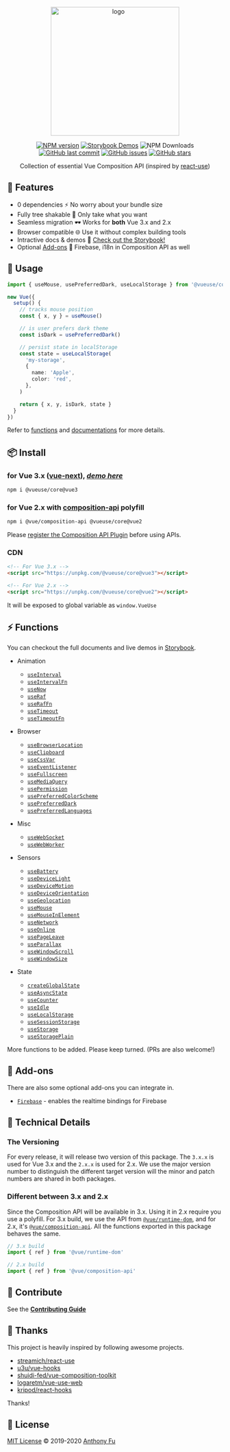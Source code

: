 <p align="center">
<a href="https://github.com/antfu/vueuse"><img src="https://raw.githubusercontent.com/antfu/vueuse/master/resources/logo-vertical.png" alt="logo" width="300"/></a>
</p>

<p align="center">
<a href="https://www.npmjs.com/package/@vueuse/core" target="__blank"><img src="https://img.shields.io/npm/v/@vueuse/core?color=a1b858" alt="NPM version" /></a>
<a href="https://vueuse.js.org" target="__blank"><img src="https://img.shields.io/static/v1?label=storybook&message=demos&color=63ba83" alt="Storybook Demos" /></a>
<img alt="NPM Downloads" src="https://img.shields.io/npm/dm/@vueuse/core?color=35495e"/>
<a href="https://github.com/antfu/vueuse" target="__blank"><img src="https://img.shields.io/github/last-commit/antfu/vueuse.svg?color=a38eed" alt="GitHub last commit" /></a>
<a href="https://github.com/antfu/vueuse/issues" target="__blank"><img src="https://img.shields.io/github/issues/antfu/vueuse.svg?color=c977be" alt="GitHub issues" /></a>
<a href="https://github.com/antfu/vueuse" target="__blank"><img alt="GitHub stars" src="https://img.shields.io/github/stars/antfu/vueuse?style=social"></a>
</p>


<p align="center">
Collection of essential Vue Composition API (inspired by <a href='https://github.com/streamich/react-use' target='__blank'>react-use</a>)
</p>


## 🚀 Features

- 0 dependencies ⚡ No worry about your bundle size
- Fully tree shakable 🌴 Only take what you want
- Seamless migration 🕶 Works for **both** Vue 3.x and 2.x
- Browser compatible 🌐 Use it without complex building tools
- Intractive docs & demos 🎪 [Check out the Storybook!](https://vueuse.js.org)
- Optional [Add-ons](#-add-ons) 🔌 Firebase, i18n in Composition API as well

## 🦄 Usage

```ts
import { useMouse, usePreferredDark, useLocalStorage } from '@vueuse/core'

new Vue({
  setup() {
    // tracks mouse position
    const { x, y } = useMouse()

    // is user prefers dark theme
    const isDark = usePreferredDark()

    // persist state in localStorage
    const state = useLocalStorage(
      'my-storage', 
      {
        name: 'Apple',
        color: 'red',
      },
    )

    return { x, y, isDark, state }
  }
})
```

Refer to [functions](#-functions) and [documentations](https://vueuse.js.org/) for more details.

## 📦 Install

### for Vue 3.x ([vue-next](https://github.com/vuejs/vue-next)), [*demo here*](https://vueuse-next-example.netlify.com/)

```bash
npm i @vueuse/core@vue3
```

### for Vue 2.x with [composition-api](https://github.com/vuejs/composition-api) polyfill

```bash
npm i @vue/composition-api @vueuse/core@vue2
```

Please [register the Composition API Plugin](https://github.com/vuejs/composition-api#usage) before using APIs.

### CDN

```html
<!-- For Vue 3.x -->
<script src="https://unpkg.com/@vueuse/core@vue3"></script> 

<!-- For Vue 2.x -->
<script src="https://unpkg.com/@vueuse/core@vue2"></script>
```

It will be exposed to global variable as `window.VueUse`


## ⚡ Functions

You can checkout the full documents and live demos in [Storybook](https://vueuse.js.org/).

<!--GENEARTED LIST, DO NOT MODIFY MANUALLY-->
<!--FUNCTIONS_LIST_STARTS-->

- Animation
  - [`useInterval`](https://vueuse.js.org/?path=/story/animation--useinterval)
  - [`useIntervalFn`](https://vueuse.js.org/?path=/story/animation--useintervalfn)
  - [`useNow`](https://vueuse.js.org/?path=/story/animation--usenow)
  - [`useRaf`](https://vueuse.js.org/?path=/story/animation--useraf)
  - [`useRafFn`](https://vueuse.js.org/?path=/story/animation--useraffn)
  - [`useTimeout`](https://vueuse.js.org/?path=/story/animation--usetimeout)
  - [`useTimeoutFn`](https://vueuse.js.org/?path=/story/animation--usetimeoutfn)

- Browser
  - [`useBrowserLocation`](https://vueuse.js.org/?path=/story/browser--usebrowserlocation)
  - [`useClipboard`](https://vueuse.js.org/?path=/story/browser--useclipboard)
  - [`useCssVar`](https://vueuse.js.org/?path=/story/browser--usecssvar)
  - [`useEventListener`](https://vueuse.js.org/?path=/story/browser--useeventlistener)
  - [`useFullscreen`](https://vueuse.js.org/?path=/story/browser--usefullscreen)
  - [`useMediaQuery`](https://vueuse.js.org/?path=/story/browser--usemediaquery)
  - [`usePermission`](https://vueuse.js.org/?path=/story/browser--usepermission)
  - [`usePreferredColorScheme`](https://vueuse.js.org/?path=/story/browser--usepreferredcolorscheme)
  - [`usePreferredDark`](https://vueuse.js.org/?path=/story/browser--usepreferreddark)
  - [`usePreferredLanguages`](https://vueuse.js.org/?path=/story/browser--usepreferredlanguages)

- Misc
  - [`useWebSocket`](https://vueuse.js.org/?path=/story/misc--usewebsocket)
  - [`useWebWorker`](https://vueuse.js.org/?path=/story/misc--usewebworker)

- Sensors
  - [`useBattery`](https://vueuse.js.org/?path=/story/sensors--usebattery)
  - [`useDeviceLight`](https://vueuse.js.org/?path=/story/sensors--usedevicelight)
  - [`useDeviceMotion`](https://vueuse.js.org/?path=/story/sensors--usedevicemotion)
  - [`useDeviceOrientation`](https://vueuse.js.org/?path=/story/sensors--usedeviceorientation)
  - [`useGeolocation`](https://vueuse.js.org/?path=/story/sensors--usegeolocation)
  - [`useMouse`](https://vueuse.js.org/?path=/story/sensors--usemouse)
  - [`useMouseInElement`](https://vueuse.js.org/?path=/story/sensors--usemouseinelement)
  - [`useNetwork`](https://vueuse.js.org/?path=/story/sensors--usenetwork)
  - [`useOnline`](https://vueuse.js.org/?path=/story/sensors--useonline)
  - [`usePageLeave`](https://vueuse.js.org/?path=/story/sensors--usepageleave)
  - [`useParallax`](https://vueuse.js.org/?path=/story/sensors--useparallax)
  - [`useWindowScroll`](https://vueuse.js.org/?path=/story/sensors--usewindowscroll)
  - [`useWindowSize`](https://vueuse.js.org/?path=/story/sensors--usewindowsize)

- State
  - [`createGlobalState`](https://vueuse.js.org/?path=/story/state--createglobalstate)
  - [`useAsyncState`](https://vueuse.js.org/?path=/story/state--useasyncstate)
  - [`useCounter`](https://vueuse.js.org/?path=/story/state--usecounter)
  - [`useIdle`](https://vueuse.js.org/?path=/story/state--useidle)
  - [`useLocalStorage`](https://vueuse.js.org/?path=/story/state--uselocalstorage)
  - [`useSessionStorage`](https://vueuse.js.org/?path=/story/state--usesessionstorage)
  - [`useStorage`](https://vueuse.js.org/?path=/story/state--usestorage)
  - [`useStoragePlain`](https://vueuse.js.org/?path=/story/state--usestorageplain)

<!--FUNCTIONS_LIST_ENDS-->

More functions to be added. Please keep turned. (PRs are also welcome!)

## 🔌 Add-ons

There are also some optional add-ons you can integrate in.

- [`Firebase`](https://vueuse.js.org/?path=/story/add-ons-firebase--read-me) - enables the realtime bindings for Firebase

## 🔬 Technical Details

### The Versioning

For every release, it will release two version of this package. The `3.x.x` is used for Vue 3.x and the `2.x.x` is used for 2.x. We use the major version number to distinguish the different target version will the minor and patch numbers are shared in both packages.

### Different between 3.x and 2.x

Since the Composition API will be available in 3.x. Using it in 2.x require you use a polyfill. For 3.x build, we use the API from [`@vue/runtime-dom`](https://www.npmjs.com/package/@vue/runtime-dom), and for 2.x, it's [`@vue/composition-api`](https://www.npmjs.com/package/@vue/composition-api). All the functions exported in this package behaves the same.

```js
// 3.x build
import { ref } from '@vue/runtime-dom'

// 2.x build
import { ref } from '@vue/composition-api'
```

## 🧱 Contribute

See the [**Contributing Guide**](https://vueuse.js.org/?path=/story/docs--contribute)

## 🌸 Thanks

This project is heavily inspired by following awesome projects.

- [streamich/react-use](https://github.com/streamich/react-use)
- [u3u/vue-hooks](https://github.com/u3u/vue-hooks)
- [shuidi-fed/vue-composition-toolkit](https://github.com/shuidi-fed/vue-composition-toolkit)
- [logaretm/vue-use-web](https://github.com/logaretm/vue-use-web)
- [kripod/react-hooks](https://github.com/kripod/react-hooks)

Thanks!


## 📄 License

[MIT License](https://github.com/antfu/vueuse/blob/master/LICENSE) © 2019-2020 [Anthony Fu](https://github.com/antfu)
